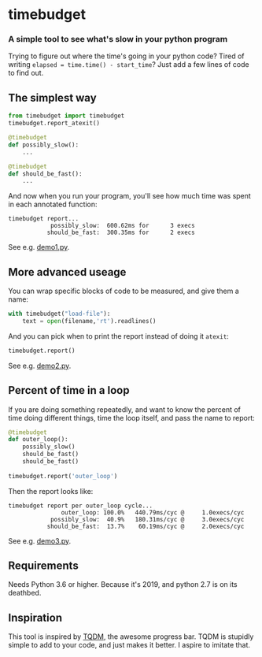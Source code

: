# timebudget
### A simple tool to see what's slow in your python program

Trying to figure out where the time's going in your python code?  Tired of writing `elapsed = time.time() - start_time`?  Just add a few lines of code to find out.

## The simplest way

```python
from timebudget import timebudget
timebudget.report_atexit()

@timebudget
def possibly_slow():
    ...

@timebudget
def should_be_fast():
    ...
```

And now when you run your program, you'll see how much time was spent in each annotated function:

```
timebudget report...
            possibly_slow:  600.62ms for      3 execs
           should_be_fast:  300.35ms for      2 execs
```

See e.g. [demo1.py](demo1.py).

## More advanced useage

You can wrap specific blocks of code to be measured, and give them a name:

```python
with timebudget("load-file"):
    text = open(filename,'rt').readlines()
```

And you can pick when to print the report instead of doing it `atexit`:

```python
timebudget.report()
```

See e.g. [demo2.py](demo2.py).

## Percent of time in a loop

If you are doing something repeatedly, and want to know the percent of time doing different things, time the loop itself, and pass the name to report:

```python
@timebudget
def outer_loop():
    possibly_slow()
    should_be_fast()
    should_be_fast()
    
timebudget.report('outer_loop')
```

Then the report looks like:

```
timebudget report per outer_loop cycle...
               outer_loop: 100.0%   440.79ms/cyc @     1.0execs/cyc
            possibly_slow:  40.9%   180.31ms/cyc @     3.0execs/cyc
           should_be_fast:  13.7%    60.19ms/cyc @     2.0execs/cyc
```

See e.g. [demo3.py](demo3.py).

## Requirements

Needs Python 3.6 or higher.  Because it's 2019, and python 2.7 is on its deathbed.

## Inspiration

This tool is inspired by [TQDM](https://github.com/tqdm/tqdm), the awesome progress bar.  TQDM is stupidly simple to add to your code, and just makes it better.  I aspire to imitate that.

